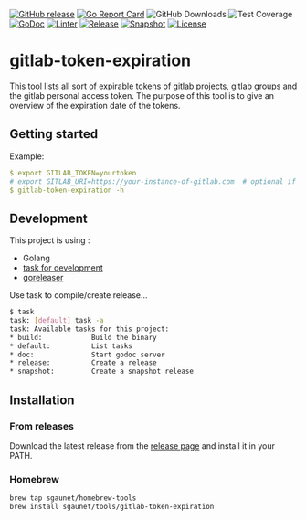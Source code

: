
[![GitHub release](https://img.shields.io/github/release/sgaunet/gitlab-token-expiration.svg)](https://github.com/sgaunet/gitlab-token-expiration/releases/latest)
[![Go Report Card](https://goreportcard.com/badge/github.com/sgaunet/gitlab-token-expiration)](https://goreportcard.com/report/github.com/sgaunet/gitlab-token-expiration)
![GitHub Downloads](https://img.shields.io/github/downloads/sgaunet/gitlab-token-expiration/total)
![Test Coverage](https://raw.githubusercontent.com/wiki/sgaunet/gitlab-token-expiration/coverage-badge.svg)
[![GoDoc](https://godoc.org/github.com/sgaunet/gitlab-token-expiration?status.svg)](https://godoc.org/github.com/sgaunet/gitlab-token-expiration)
[![Linter](https://github.com/sgaunet/gitlab-token-expiration/actions/workflows/linter.yml/badge.svg)](https://github.com/sgaunet/gitlab-token-expiration/actions/workflows/linter.yml)
[![Release](https://github.com/sgaunet/gitlab-token-expiration/actions/workflows/release.yml/badge.svg)](https://github.com/sgaunet/gitlab-token-expiration/actions/workflows/release.yml)
[![Snapshot](https://github.com/sgaunet/gitlab-token-expiration/actions/workflows/snapshot.yml/badge.svg)](https://github.com/sgaunet/gitlab-token-expiration/actions/workflows/snapshot.yml)
[![License](https://img.shields.io/github/license/sgaunet/gitlab-token-expiration.svg)](LICENSE)

# gitlab-token-expiration

This tool lists all sort of expirable tokens of gitlab projects, gitlab groups and the gitlab personal access token. The purpose of this tool is to give an overview of the expiration date of the tokens.

## Getting started

Example:

```yaml
$ export GITLAB_TOKEN=yourtoken
# export GITLAB_URI=https://your-instance-of-gitlab.com  # optional if you are using another gitlab instance
$ gitlab-token-expiration -h
```

## Development

This project is using :

* Golang
* [task for development](https://taskfile.dev/#/)
* [goreleaser](https://goreleaser.com/)

Use task to compile/create release...

```bash
$ task
task: [default] task -a
task: Available tasks for this project:
* build:            Build the binary
* default:          List tasks
* doc:              Start godoc server
* release:          Create a release
* snapshot:         Create a snapshot release
```

## Installation

### From releases

Download the latest release from the [release page](https://github.com/sgaunet/gitlab-token-expiration/releases) and install it in your PATH.

### Homebrew

```bash
brew tap sgaunet/homebrew-tools
brew install sgaunet/tools/gitlab-token-expiration
```
